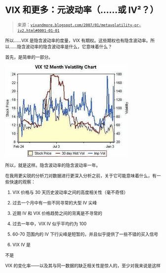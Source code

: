 <!--yml

类别：未分类

日期：2024-05-18 16:02:34

-->

# VIX 和更多：元波动率（……或 IV²？）

> 来源：[`vixandmore.blogspot.com/2007/01/metavolatility-or-iv2.html#0001-01-01`](http://vixandmore.blogspot.com/2007/01/metavolatility-or-iv2.html#0001-01-01)

所以……VIX 是隐含波动率的度量，VIX 有期权。这些期权也有隐含波动率。所以……隐含波动率的隐含波动率是什么，它意味着什么？

首先，是简单的一部分。

![Photobucket - Video and Image Hosting](img/45e2c7dc34a9f1b2a029da86ab00694b.png)

所以，就是这样。隐含波动率的隐含波动率一年。

在我用更尖锐的分析刀对数据进行更深入分析之前，关于它可能意味着什么，有一些快速的观察：

1. VIX 价格与 30 天历史波动率之间的高度相关性（毫不奇怪）

2. 过去一个月中有一些不同寻常的大型 IV 尖峰

3. 近期 IV 和 VIX 价格趋势之间的背离是不寻常的

4. 过去一年中，VIX IV 似乎平均约为 100

5. 60-70 范围内的 IV 下行尖峰是短暂的，并且似乎提供了一些不错的买入信号

6. VIX IV 是

不是

VIX 的变化率——以及其与同一数据的缺乏相关性是惊人的，至少对我来说是这样
